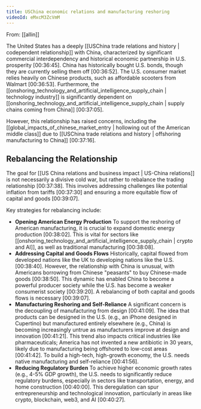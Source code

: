 ```yaml
---
title: USChina economic relations and manufacturing reshoring
videoId: eMxcM3ZcVmM
---
```


From: [[allin]] <br/> 

The United States has a deeply [[USChina trade relations and history | codependent relationship]] with China, characterized by significant commercial interdependency and historical economic partnership in U.S. prosperity [00:36:45]. China has historically bought U.S. bonds, though they are currently selling them off [00:36:52]. The U.S. consumer market relies heavily on Chinese products, such as affordable scooters from Walmart [00:36:53]. Furthermore, the [[onshoring_technology_and_artificial_intelligence_supply_chain | technology industry]] is significantly dependent on [[onshoring_technology_and_artificial_intelligence_supply_chain | supply chains coming from China]] [00:37:05].

However, this relationship has raised concerns, including the [[global_impacts_of_chinese_market_entry | hollowing out of the American middle class]] due to [[USChina trade relations and history | offshoring manufacturing to China]] [00:37:16].

## Rebalancing the Relationship

The goal for [[US China relations and business impact | US-China relations]] is not necessarily a divisive cold war, but rather to rebalance the trading relationship [00:37:38]. This involves addressing challenges like potential inflation from tariffs [00:37:30] and ensuring a more equitable flow of capital and goods [00:39:07].

Key strategies for rebalancing include:
*   **Opening American Energy Production** To support the reshoring of American manufacturing, it is crucial to expand domestic energy production [00:38:02]. This is vital for sectors like [[onshoring_technology_and_artificial_intelligence_supply_chain | crypto and AI]], as well as traditional manufacturing [00:38:08].
*   **Addressing Capital and Goods Flows** Historically, capital flowed from developed nations like the UK to developing nations like the U.S. [00:38:40]. However, the relationship with China is unusual, with Americans borrowing from Chinese "peasants" to buy Chinese-made goods [00:38:50]. This dynamic has enabled China to become a powerful producer society while the U.S. has become a weaker consumerist society [00:39:20]. A rebalancing of both capital and goods flows is necessary [00:39:07].
*   **Manufacturing Reshoring and Self-Reliance** A significant concern is the decoupling of manufacturing from design [00:41:09]. The idea that products can be designed in the U.S. (e.g., an iPhone designed in Cupertino) but manufactured entirely elsewhere (e.g., China) is becoming increasingly untrue as manufacturers improve at design and innovation [00:41:21]. This trend also impacts critical industries like pharmaceuticals; America has not invented a new antibiotic in 30 years, likely due to manufacturing being offshored to low-cost areas [00:41:42]. To build a high-tech, high-growth economy, the U.S. needs native manufacturing and self-reliance [00:41:56].
*   **Reducing Regulatory Burden** To achieve higher economic growth rates (e.g., 4-5% GDP growth), the U.S. needs to significantly reduce regulatory burdens, especially in sectors like transportation, energy, and home construction [00:40:00]. This deregulation can spur entrepreneurship and technological innovation, particularly in areas like crypto, blockchain, web3, and AI [00:40:27].